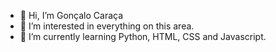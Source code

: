 - 👋 Hi, I’m Gonçalo Caraça
- 👀 I’m interested in everything on this area.
- 🌱 I’m currently learning Python, HTML, CSS and Javascript.

<!---
Goncaloc29/Goncaloc29 is a ✨ special ✨ repository because its `README.md` (this file) appears on your GitHub profile.
You can click the Preview link to take a look at your changes.
--->
